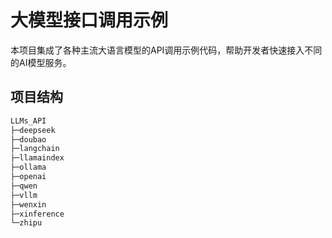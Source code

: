 # 大模型接口调用示例

本项目集成了各种主流大语言模型的API调用示例代码，帮助开发者快速接入不同的AI模型服务。

## 项目结构
```bash
LLMs_API
├─deepseek
├─doubao
├─langchain
├─llamaindex
├─ollama
├─openai
├─qwen
├─vllm
├─wenxin
├─xinference
└─zhipu
```
